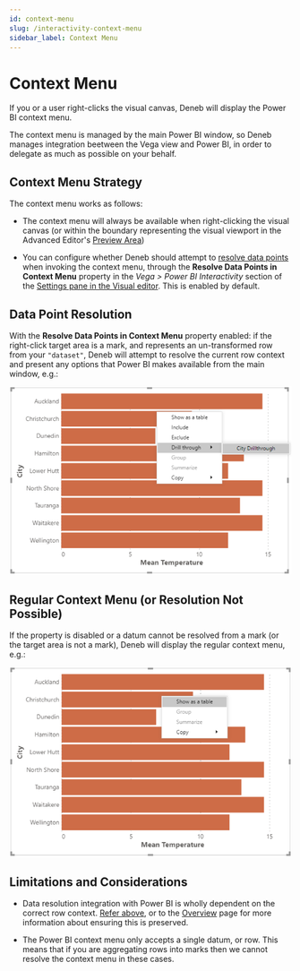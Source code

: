 ```yaml
---
id: context-menu
slug: /interactivity-context-menu
sidebar_label: Context Menu
---
```


# Context Menu

If you or a user right-clicks the visual canvas, Deneb will display the Power BI context menu.

The context menu is managed by the main Power BI window, so Deneb manages integration beetween the Vega view and Power BI, in order to delegate as much as possible on your behalf.

## Context Menu Strategy

The context menu works as follows:

- The context menu will always be available when right-clicking the visual canvas (or within the boundary representing the visual viewport in the Advanced Editor's [Preview Area](visual-editor/#preview-area))

- You can configure whether Deneb should attempt to [resolve data points](#data-point-resolution) when invoking the context menu, through the **Resolve Data Points in Context Menu** property in the _Vega > Power BI Interactivity_ section of the [Settings pane in the Visual editor](visual-editor#settings-tab). This is enabled by default.

## Data Point Resolution

With the **Resolve Data Points in Context Menu** property enabled: if the right-click target area is a mark, and represents an un-transformed row from your `"dataset"`, Deneb will attempt to resolve the current row context and present any options that Power BI makes available from the main window, e.g.:

![context-menu-data-point.png](./img/context-menu-data-point.png "By default, Deneb will attempt to resolve data point context if a mark is right-clicked.")

## Regular Context Menu (or Resolution Not Possible)

If the property is disabled or a datum cannot be resolved from a mark (or the target area is not a mark), Deneb will display the regular context menu, e.g.:

![context-menu-no-data-point.png](./img/context-menu-no-data-point.png "By default, Deneb will attempt to resolve data point context if a mark is right-clicked.")

## Limitations and Considerations

- Data resolution integration with Power BI is wholly dependent on the correct row context. [Refer above](#data-point-resolution), or to the [Overview](interactivity-overview) page for more information about ensuring this is preserved.

- The Power BI context menu only accepts a single datum, or row. This means that if you are aggregating rows into marks then we cannot resolve the context menu in these cases.
